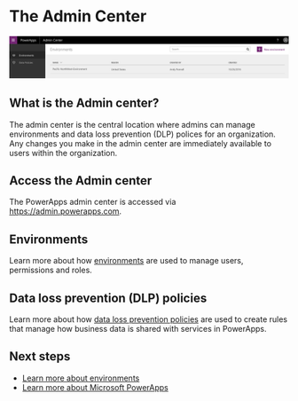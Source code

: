 <properties
    pageTitle="PowerApps Admin center | Microsoft PowerApps"
    description="Introduction to the Microsoft PowerApps Admin center."
    services=""
    suite="powerapps"
    documentationCenter="na"
    authors="msftman"
    manager="anneta"
    editor=""
    tags=""/>

<tags
   ms.service="powerapps"
   ms.devlang="na"
   ms.topic="article"
   ms.tgt_pltfrm="na"
   ms.workload="na"
   ms.date="10/28/2016"
   ms.author="deonhe"/>


# The Admin Center

![overview](./media/introduction-to-the-admin-center/overview.png)  

## What is the Admin center?
The admin center is the central location where admins can manage environments and data loss prevention (DLP) polices for an organization. Any changes you make in the admin center are immediately available to users within the organization.     

## Access the Admin center
The PowerApps admin center is accessed via https://admin.powerapps.com.  

## Environments
Learn more about how [environments](./environments-overview-admin.md) are used to manage users, permissions and roles.  

## Data loss prevention (DLP) policies
Learn more about how [data loss prevention policies](./prevent-data-loss.md) are used to create rules that manage how business data is shared with services in PowerApps.  

## Next steps
- [Learn more about environments](./environments-overview-admin.md)   
- [Learn more about Microsoft PowerApps](./getting-started.md)   
